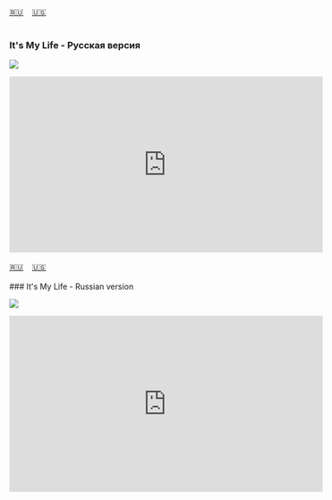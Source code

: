 <span id="ru"><a href='#ru'>🇷🇺</a> &nbsp;&nbsp;&nbsp;<a href='#en'>🇺🇸</a> &nbsp;&nbsp;&nbsp;</span><br><br>
### It's My Life - Русская версия
![](https://github.com/stolbitsa/stolbitsa/assets/149964365/1162fceb-c67f-4a68-88f1-7025756a1162)

<iframe width="560" height="315" src="https://www.youtube.com/embed/9B1M3IPVcXs?si=UfOmpUNL_1VC4kU9" title="YouTube video player" frameborder="0" allow="accelerometer; autoplay; clipboard-write; encrypted-media; gyroscope; picture-in-picture; web-share" allowfullscreen></iframe><br><br>
<span id="en"><a href='#ru'>🇷🇺</a> &nbsp;&nbsp;&nbsp;<a href='#en'>🇺🇸</a> &nbsp;&nbsp;&nbsp;</span><br><br>
### It's My Life - Russian version

![](https://github.com/stolbitsa/stolbitsa/assets/149964365/1162fceb-c67f-4a68-88f1-7025756a1162)

<iframe width="560" height="315" src="https://www.youtube.com/embed/9B1M3IPVcXs?si=UfOmpUNL_1VC4kU9" title="YouTube video player" frameborder="0" allow="accelerometer; autoplay; clipboard-write; encrypted-media; gyroscope; picture-in-picture; web-share" allowfullscreen></iframe>
<br><br>
